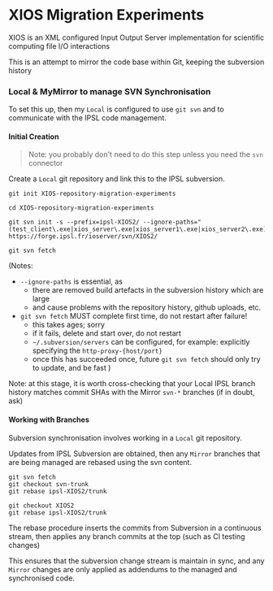 # XIOS Migration Experiments

XIOS is an XML configured Input Output Server implementation for scientific computing file I/O interactions

This is an attempt to mirror the code base within Git, keeping the subversion history

### Local & MyMirror to manage SVN Synchronisation 

To set this up, then my `Local` is configured to use `git svn` and to communicate with the IPSL code management.

#### Initial Creation

> Note: you probably don't need to do this step unless you need the `svn` connector

Create a `Local` git repository and link this to the IPSL subversion.

```
git init XIOS-repository-migration-experiments

cd XIOS-repository-migration-experiments

git svn init -s --prefix=ipsl-XIOS2/ --ignore-paths="(test_client\.exe|xios_server\.exe|xios_server1\.exe|xios_server2\.exe)" https://forge.ipsl.fr/ioserver/svn/XIOS2/

git svn fetch
```

(Notes:
* `--ignore-paths` is essential, as
    * there are removed build artefacts in the subversion history which are large
    * and cause problems with the repository history, github uploads, etc.
* `git svn fetch` MUST complete first time, do not restart after failure!
    * this takes ages; sorry
    * if it fails, delete and start over, do not restart
    * `~/.subversion/servers` can be configured, for example: explicitly specifying the `http-proxy-{host/port}`  
    * once this has succeeded once, future `git svn fetch` should only try to update, and be fast
)


Note: at this stage, it is worth cross-checking that your Local IPSL branch history matches commit SHAs with the Mirror `svn-*` branches (if in doubt, ask)


#### Working with Branches

Subversion synchronisation involves working in a `Local` git repository.

Updates from IPSL Subversion are obtained, then any `Mirror` branches that are being managed are rebased using the svn content.

```
git svn fetch
git checkout svn-trunk
git rebase ipsl-XIOS2/trunk

git checkout XIOS2
git rebase ipsl-XIOS2/trunk
```

The rebase procedure inserts the commits from Subversion in a continuous stream, then applies any branch commits at the top (such as CI testing changes)

This ensures that the subversion change stream is maintain in sync, and any `Mirror` changes are only applied as addendums to the managed and synchronised code.

